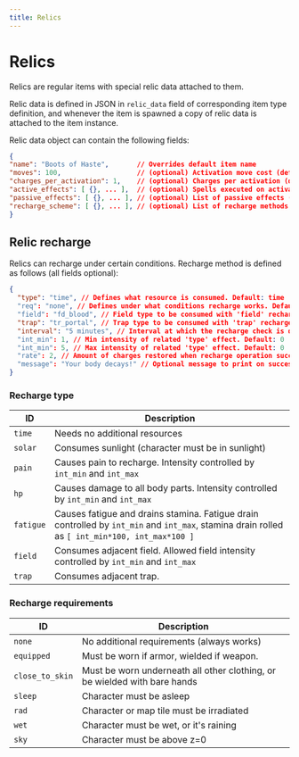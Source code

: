 ```yaml
---
title: Relics
---
```


# Relics

Relics are regular items with special relic data attached to them.

Relic data is defined in JSON in `relic_data` field of corresponding item type definition, and
whenever the item is spawned a copy of relic data is attached to the item instance.

Relic data object can contain the following fields:

```json
{
"name": "Boots of Haste",       // Overrides default item name
"moves": 100,                   // (optional) Activation move cost (default 100)
"charges_per_activation": 1,    // (optional) Charges per activation (default 1)
"active_effects": [ {}, ... ],  // (optional) Spells executed on activation (identical to `hit_you_effect`, see [MAGIC.md](MAGIC.md/#hit_you_effect))
"passive_effects": [ {}, ... ], // (optional) List of passive effects (enchantments), see [MAGIC.md](MAGIC.md/#enchantments)
"recharge_scheme": [ {}, ... ], // (optional) List of recharge methods, see below
}
```

## Relic recharge

Relics can recharge under certain conditions. Recharge method is defined as follows (all fields
optional):

```json
{
  "type": "time", // Defines what resource is consumed. Default: time
  "req": "none", // Defines under what conditions recharge works. Default: none (no special requirements)
  "field": "fd_blood", // Field type to be consumed with 'field' recharge type
  "trap": "tr_portal", // Trap type to be consumed with 'trap' recharge type
  "interval": "5 minutes", // Interval at which the recharge check is done. Default: 1 second
  "int_min": 1, // Min intensity of related 'type' effect. Default: 0
  "int_min": 5, // Max intensity of related 'type' effect. Default: 0
  "rate": 2, // Amount of charges restored when recharge operation succeeds. Default: 0
  "message": "Your body decays!" // Optional message to print on success
}
```

### Recharge type

| ID        | Description                                                                                                                                    |
| --------- | ---------------------------------------------------------------------------------------------------------------------------------------------- |
| `time`    | Needs no additional resources                                                                                                                  |
| `solar`   | Consumes sunlight (character must be in sunlight)                                                                                              |
| `pain`    | Causes pain to recharge. Intensity controlled by `int_min` and `int_max`                                                                       |
| `hp`      | Causes damage to all body parts. Intensity controlled by `int_min` and `int_max`                                                               |
| `fatigue` | Causes fatigue and drains stamina. Fatigue drain controlled by `int_min` and `int_max`, stamina drain rolled as `[ int_min*100, int_max*100 ]` |
| `field`   | Consumes adjacent field. Allowed field intensity controlled by `int_min` and `int_max`                                                         |
| `trap`    | Consumes adjacent trap.                                                                                                                        |

### Recharge requirements

| ID              | Description                                                               |
| --------------- | ------------------------------------------------------------------------- |
| `none`          | No additional requirements (always works)                                 |
| `equipped`      | Must be worn if armor, wielded if weapon.                                 |
| `close_to_skin` | Must be worn underneath all other clothing, or be wielded with bare hands |
| `sleep`         | Character must be asleep                                                  |
| `rad`           | Character or map tile must be irradiated                                  |
| `wet`           | Character must be wet, or it's raining                                    |
| `sky`           | Character must be above z=0                                               |
